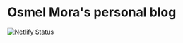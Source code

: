 # Osmel Mora's personal blog

[![Netlify Status](https://api.netlify.com/api/v1/badges/37e2b003-bdd9-4ca3-9dbe-49f12db5b135/deploy-status)](https://app.netlify.com/sites/osmelmora/deploys)
